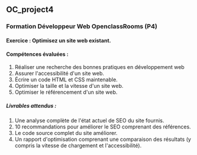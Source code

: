 ## OC_project4
### Formation Développeur Web OpenclassRooms (P4)

#### __Exercice :__ Optimisez un site web existant.

#### __Compétences évaluées :__
 1. Réaliser une recherche des bonnes pratiques en développement web
 2. Assurer l'accessibilité d'un site web.
 3. Écrire un code HTML et CSS maintenable.
 4. Optimiser la taille et la vitesse d'un site web.
 5. Optimiser le référencement d'un site web. 

##### __Livrables attendus :__ 
1. Une analyse complète de l'état actuel de SEO du site fournis. 
2. 10 recommandations pour améliorer le SEO comprenant des références. 
3. Le code source complet du site améliorer. 
4. Un rapport d'optimisation comprenant une comparaison des résultats (y compris la vitesse de chargement et l'accessibilité).
